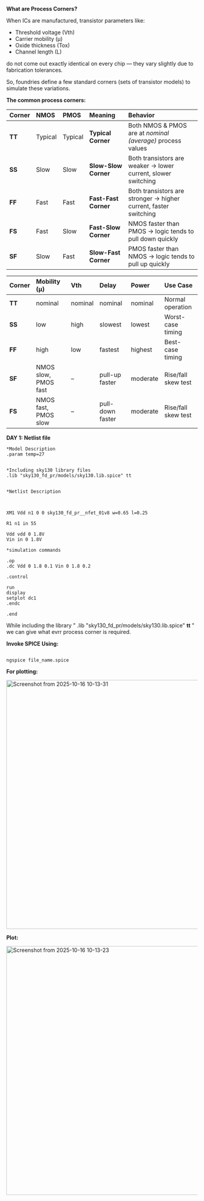 **What are Process Corners?**

When ICs are manufactured, transistor parameters like:
-  Threshold voltage (Vth)
-  Carrier mobility (μ)
-  Oxide thickness (Tox)
-  Channel length (L)

do not come out exactly identical on every chip — they vary slightly due to fabrication tolerances.

So, foundries define a few standard corners (sets of transistor models) to simulate these variations.

**The common process corners:**

| Corner | NMOS    | PMOS    | Meaning              | Behavior                                                         |
| :----- | :------ | :------ | :------------------- | :--------------------------------------------------------------- |
| **TT** | Typical | Typical | **Typical Corner**   | Both NMOS & PMOS are at *nominal (average)* process values       |
| **SS** | Slow    | Slow    | **Slow-Slow Corner** | Both transistors are weaker → lower current, slower switching    |
| **FF** | Fast    | Fast    | **Fast-Fast Corner** | Both transistors are stronger → higher current, faster switching |
| **FS** | Fast    | Slow    | **Fast-Slow Corner** | NMOS faster than PMOS → logic tends to pull down quickly         |
| **SF** | Slow    | Fast    | **Slow-Fast Corner** | PMOS faster than NMOS → logic tends to pull up quickly           |


| Corner | Mobility (μ)         | Vth     | Delay            | Power    | Use Case            |
| :----- | :------------------- | :------ | :--------------- | :------- | :------------------ |
| **TT** | nominal              | nominal | nominal          | nominal  | Normal operation    |
| **SS** | low                  | high    | slowest          | lowest   | Worst-case timing   |
| **FF** | high                 | low     | fastest          | highest  | Best-case timing    |
| **SF** | NMOS slow, PMOS fast | –       | pull-up faster   | moderate | Rise/fall skew test |
| **FS** | NMOS fast, PMOS slow | –       | pull-down faster | moderate | Rise/fall skew test |



**DAY 1: Netlist file**

```
*Model Description
.param temp=27


*Including sky130 library files
.lib "sky130_fd_pr/models/sky130.lib.spice" tt


*Netlist Description



XM1 Vdd n1 0 0 sky130_fd_pr__nfet_01v8 w=0.65 l=0.25

R1 n1 in 55

Vdd vdd 0 1.8V
Vin in 0 1.8V

*simulation commands

.op
.dc Vdd 0 1.8 0.1 Vin 0 1.8 0.2

.control

run
display
setplot dc1
.endc

.end

```

While including the library " .lib "sky130_fd_pr/models/sky130.lib.spice" **tt** " we can give what evrr process corner is required.

**Invoke SPICE Using:**

```

ngspice file_name.spice

```

**For plotting:**

<img width="1363" height="654" alt="Screenshot from 2025-10-16 10-13-31" src="https://github.com/user-attachments/assets/9bdb57ce-897d-44d3-ab9e-9e01d8151c42" />

**Plot:**

<img width="1363" height="654" alt="Screenshot from 2025-10-16 10-13-23" src="https://github.com/user-attachments/assets/e82f6167-b6ce-49f2-b539-35d12580cf6a" />

